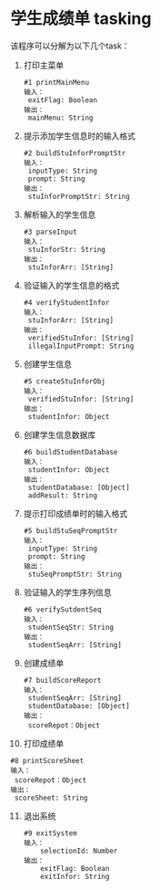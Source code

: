 # 学生成绩单 tasking

该程序可以分解为以下几个task：

1. 打印主菜单

   ```
   #1 printMainMenu
   输入：
   	exitFlag: Boolean
   输出：
   	mainMenu: String
   ```

2. 提示添加学生信息时的输入格式

   ```
   #2 buildStuInforPromptStr
   输入：
   	inputType: String
   	prompt: String
   输出：
   	stuInforPromptStr: String
   ```

3. 解析输入的学生信息

   ```
   #3 parseInput
   输入：
   	stuInforStr: String
   输出：
   	stuInforArr: [String]
   ```

4. 验证输入的学生信息的格式

   ```
   #4 verifyStudentInfor
   输入：
   	stuInforArr: [String]
   输出：
   	verifiedStuInfor: [String]
   	illegalInputPrompt: String
   ```

5. 创建学生信息

   ```
   #5 createStuInforObj
   输入：
   	verifiedStuInfor: [String]
   输出：
   	studentInfor: Object
   ```

6. 创建学生信息数据库

   ```
   #6 buildStudentDatabase
   输入：
   	studentInfor: Object
   输出：
   	studentDatabase: [Object]
   	addResult: String
   ```

7. 提示打印成绩单时的输入格式

   ```
   #5 buildStuSeqPromptStr
   输入：
   	inputType: String
   	prompt: String
   输出：
   	stuSeqPromptStr: String
   ```

8. 验证输入的学生序列信息

   ```
   #6 verifySutdentSeq
   输入：
   	studentSeqStr: String
   输出：
   	studentSeqArr: [String]
   ```

9. 创建成绩单

   ```
   #7 buildScoreReport
   输入：
   	studentSeqArr: [String]
   	studentDatabase: [Object]
   输出：
   	scoreRepot：Object
   ```

10. 打印成绩单

   ```
   #8 printScoreSheet
   输入：
   	scoreRepot：Object
   输出：
   	scoreSheet: String
   ```

11. 退出系统

    ```
    #9 exitSystem
    输入：
    	selectionId: Number
    输出：
    	exitFlag: Boolean
    	exitInfor: String
    ```

